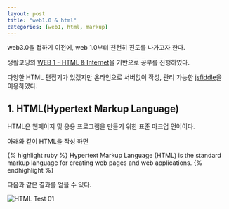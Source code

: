 ```yaml
---
layout: post
title: "web1.0 & html"
categories: [web1, html, markup]
---
```

web3.0을 접하기 이전에, web 1.0부터 천천히 진도를 나가고자 한다.

생활코딩의 [WEB 1 - HTML & Internet]을 기반으로 공부를 진행하였다.

다양한 HTML 편집기가 있겠지만 온라인으로 서버없이 작성, 관리 가능한 [jsfiddle]을 이용하였다.


## 1. HTML(Hypertext Markup Language)
HTML은 웹페이지 및 응용 프로그램을 만들기 위한 표준 마크업 언어이다. 

아래와 같이 HTML을 작성 하면

{% highlight ruby %}
Hypertext Markup Language (HTML) is the standard markup language for creating web pages and web applications.
{% endhighlight %}

다음과 같은 결과를 얻을 수 있다.

![HTML Test 01](https://drive.google.com/uc?export=view&id=12GBzWbcOKw9IzxbBGUzr0DSgMPauIO14)




[WEB 1 - HTML & Internet]: https://opentutorials.org/course/3084
[jsfiddle]: https://jsfiddle.net/
